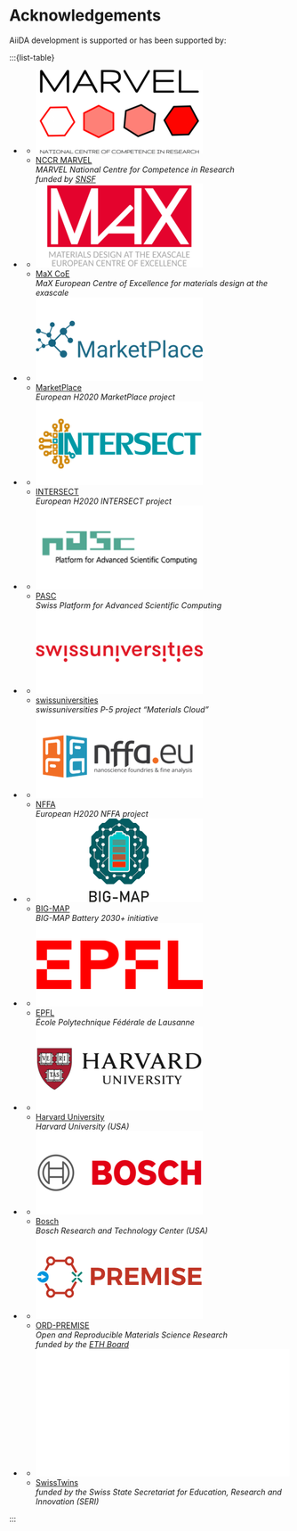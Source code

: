 # Acknowledgements

AiiDA development is supported or has been supported by:

:::{list-table}

* - ![logo](../pics/sponsors/marvel-logo-300x150.png)
  - [NCCR MARVEL](https://nccr-marvel.ch/)\
    *MARVEL National Centre for Competence in Research*\
    *funded by [SNSF](https://www.snf.ch/)*

* - ![logo](../pics/sponsors/max-logo-300x150.png)
  - [MaX CoE](http://www.max-centre.eu/)\
    *MaX European Centre of Excellence for materials design at the exascale*

* - ![logo](../pics/sponsors/marketplace-logo-300x150.png)
  - [MarketPlace](https://www.the-marketplace-project.eu/)\
    *European H2020 MarketPlace project*

* - ![logo](../pics/sponsors/intersect-logo-300x150.png)
  - [INTERSECT](https://intersect-project.eu/)\
    *European H2020 INTERSECT project*

* - ![logo](../pics/sponsors/pasc-logo-300x150.png)
  - [PASC](https://www.pasc-ch.org/)\
    *Swiss Platform for Advanced Scientific Computing*

* - ![logo](../pics/sponsors/swissuniversities-logo-300x150.png)
  - [swissuniversities](https://www.materialscloud.org/swissuniversities)\
    *swissuniversities P-5 project “Materials Cloud”*

* - ![logo](../pics/sponsors/nffa-logo-300x150.png)
  - [NFFA](https://www.nffa.eu/)\
    *European H2020 NFFA project*

* - ![logo](../pics/sponsors/big-map-logo.png)
  - [BIG-MAP](https://www.big-map.eu/)\
    *BIG-MAP Battery 2030+ initiative*

* - ![logo](../pics/sponsors/epfl-logo-300x150.png)
  - [EPFL](https://www.epfl.ch/en/)\
    *École Polytechnique Fédérale de Lausanne*

* - ![logo](../pics/sponsors/harvard-logo-300x150.png)
  - [Harvard University](https://www.harvard.edu/)\
    *Harvard University (USA)*

* - ![logo](../pics/sponsors/bosch-logo-300x150.png)
  - [Bosch](https://www.bosch.com/research/)\
    *Bosch Research and Technology Center (USA)*

* - ![logo](../pics/sponsors/premise-logo-300x150.png)
  - [ORD-PREMISE](https://www.ord-premise.org/)\
    *Open and Reproducible Materials Science Research*\
    *funded by the [ETH Board](https://ethrat.ch/en/)*

* - ![logo](../pics/sponsors/placeholder-logo-300x150.png)
  - [SwissTwins](https://www.bosch.com/research/)\
    *funded by the Swiss State Secretariat for Education, Research and Innovation (SERI)*

:::
